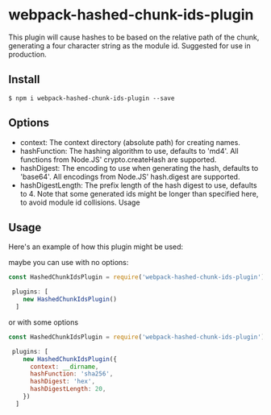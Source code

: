 

# webpack-hashed-chunk-ids-plugin

This plugin will cause hashes to be based on the relative path of the chunk, generating a four character string as the module id. Suggested for use in production.

## Install

```shell
$ npm i webpack-hashed-chunk-ids-plugin --save
```

## Options

- context: The context directory (absolute path) for creating names.
- hashFunction: The hashing algorithm to use, defaults to 'md4'. All functions from Node.JS' crypto.createHash are supported.
- hashDigest: The encoding to use when generating the hash, defaults to 'base64'. All encodings from Node.JS' hash.digest are supported.
- hashDigestLength: The prefix length of the hash digest to use, defaults to 4. Note that some generated ids might be longer than specified here, to avoid module id collisions.
Usage

## Usage

Here's an example of how this plugin might be used:

maybe you can use with no options:
```js
const HashedChunkIdsPlugin = require('webpack-hashed-chunk-ids-plugin')

 plugins: [
    new HashedChunkIdsPlugin()
  ]
```

or with some options

```js
const HashedChunkIdsPlugin = require('webpack-hashed-chunk-ids-plugin')

 plugins: [
    new HashedChunkIdsPlugin({
      context: __dirname,
      hashFunction: 'sha256',
      hashDigest: 'hex',
      hashDigestLength: 20,
    })
  ]
```



